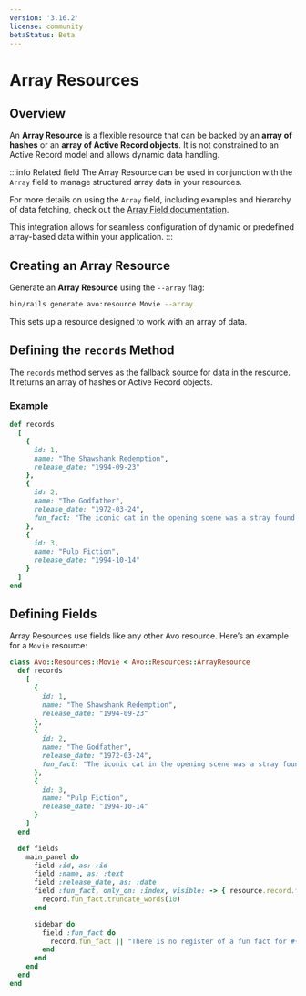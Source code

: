 ```yaml
---
version: '3.16.2'
license: community
betaStatus: Beta
---
```


# Array Resources

## Overview

An **Array Resource** is a flexible resource that can be backed by an **array of hashes** or an **array of Active Record objects**. It is not constrained to an Active Record model and allows dynamic data handling.

:::info Related field
The Array Resource can be used in conjunction with the `Array` field to manage structured array data in your resources.

For more details on using the `Array` field, including examples and hierarchy of data fetching, check out the [Array Field documentation](./fields/array).

This integration allows for seamless configuration of dynamic or predefined array-based data within your application.
:::

## Creating an Array Resource

Generate an **Array Resource** using the `--array` flag:

```bash
bin/rails generate avo:resource Movie --array
```

This sets up a resource designed to work with an array of data.

## Defining the `records` Method

The `records` method serves as the fallback source for data in the resource. It returns an array of hashes or Active Record objects.

### Example

```ruby
def records
  [
    {
      id: 1,
      name: "The Shawshank Redemption",
      release_date: "1994-09-23"
    },
    {
      id: 2,
      name: "The Godfather",
      release_date: "1972-03-24",
      fun_fact: "The iconic cat in the opening scene was a stray found by director Francis Ford Coppola on the studio lot."
    },
    {
      id: 3,
      name: "Pulp Fiction",
      release_date: "1994-10-14"
    }
  ]
end
```

## Defining Fields

Array Resources use fields like any other Avo resource. Here’s an example for a `Movie` resource:

```ruby
class Avo::Resources::Movie < Avo::Resources::ArrayResource
  def records
    [
      {
        id: 1,
        name: "The Shawshank Redemption",
        release_date: "1994-09-23"
      },
      {
        id: 2,
        name: "The Godfather",
        release_date: "1972-03-24",
        fun_fact: "The iconic cat in the opening scene was a stray found by director Francis Ford Coppola on the studio lot."
      },
      {
        id: 3,
        name: "Pulp Fiction",
        release_date: "1994-10-14"
      }
    ]
  end

  def fields
    main_panel do
      field :id, as: :id
      field :name, as: :text
      field :release_date, as: :date
      field :fun_fact, only_on: :index, visible: -> { resource.record.fun_fact.present? } do
        record.fun_fact.truncate_words(10)
      end

      sidebar do
        field :fun_fact do
          record.fun_fact || "There is no register of a fun fact for #{record.name}"
        end
      end
    end
  end
end
```
